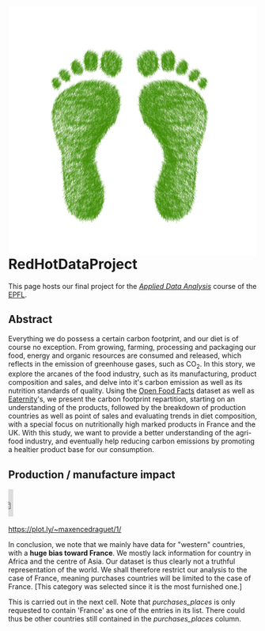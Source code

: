 
<img src ="./Images/foot2.png"
    alt = ""
    style = "float:left; margin-right: 10px;"/>


# RedHotDataProject

This page hosts our final project for the <i><a href="https://dlab.epfl.ch/teaching/fall2018/cs401/">Applied Data Analysis</a></i> course of the <a href="https://www.epfl.ch/en/home/">EPFL</a>.

## Abstract
Everything we do possess a certain carbon footprint, and our diet is of course no exception. From growing, farming, processing and packaging our food, energy and organic resources are consumed and released, which reflects in the emission of greenhouse gases, such as CO<sub>2</sub>. In this story, we explore the arcanes of the food industry, such as its manufacturing, product composition and sales, and delve into it's carbon emission as well as its nutrition standards of quality. Using the <a href="https://world.openfoodfacts.org">Open Food Facts</a> dataset as well as <a href="http://www.eaternity.org">Eaternity</a>'s, we present the carbon footprint repartition, starting on an understanding of the products, followed by the breakdown of production countries as well as point of sales and evaluating trends in diet composition, with a special focus on nutritionally high marked products in France and the UK. With this study, we want to provide a better understanding of the agri-food industry, and eventually help reducing carbon emissions by promoting a healtier product base for our consumption.

## Production / manufacture impact

<iframe width="10" height="55" frameborder="0" seamless="seamless" scrolling="no" \
src="https://plot.ly/~maxencedraguet/1/.embed?width=800&height=550" ></iframe>

https://plot.ly/~maxencedraguet/1/

In conclusion, we note that we mainly have data for "western" countries, with a <b> huge bias toward France</b>. We mostly lack information for country in Africa and the centre of Asia. Our dataset is thus clearly not a truthful representation of the world. We shall therefore restrict our analysis to the case of France, meaning purchases countries will be limited to the case of France. [This category was selected since it is the most furnished one.] 

This is carried out in the next cell. Note that <i> purchases_places </i> is only requested to contain 'France' as one of the entries in its list. There could thus be other countries still contained in the <i> purchases_places </i> column. 


```python

```


```python

```
